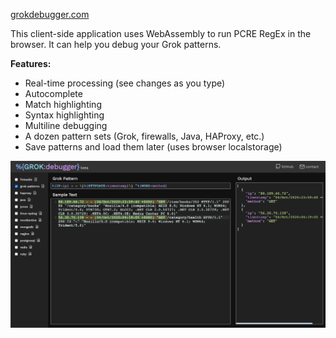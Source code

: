 [grokdebugger.com](https://www.grokdebugger.com)

This client-side application uses WebAssembly to run PCRE RegEx in the browser. It can help you debug your Grok patterns.

**Features:** 
- Real-time processing (see changes as you type)
- Autocomplete
- Match highlighting
- Syntax highlighting
- Multiline debugging
- A dozen pattern sets (Grok, firewalls, Java, HAProxy, etc.)
- Save patterns and load them later (uses browser localstorage)


![screenshot](screenshot.png)
